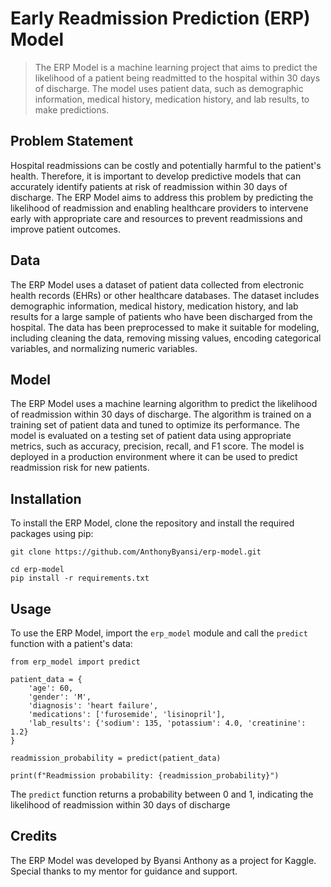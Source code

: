 # Early Readmission Prediction (ERP) Model

> The ERP Model is a machine learning project that aims to predict the likelihood of a patient being readmitted to the hospital within 30 days of discharge. The model uses patient data, such as demographic information, medical history, medication history, and lab results, to make predictions.

## Problem Statement

Hospital readmissions can be costly and potentially harmful to the patient's health. Therefore, it is important to develop predictive models that can accurately identify patients at risk of readmission within 30 days of discharge. The ERP Model aims to address this problem by predicting the likelihood of readmission and enabling healthcare providers to intervene early with appropriate care and resources to prevent readmissions and improve patient outcomes.

## Data

The ERP Model uses a dataset of patient data collected from electronic health records (EHRs) or other healthcare databases. The dataset includes demographic information, medical history, medication history, and lab results for a large sample of patients who have been discharged from the hospital. The data has been preprocessed to make it suitable for modeling, including cleaning the data, removing missing values, encoding categorical variables, and normalizing numeric variables.

## Model

The ERP Model uses a machine learning algorithm to predict the likelihood of readmission within 30 days of discharge. The algorithm is trained on a training set of patient data and tuned to optimize its performance. The model is evaluated on a testing set of patient data using appropriate metrics, such as accuracy, precision, recall, and F1 score. The model is deployed in a production environment where it can be used to predict readmission risk for new patients.

## Installation

To install the ERP Model, clone the repository and install the required packages using pip:

```
git clone https://github.com/AnthonyByansi/erp-model.git

cd erp-model
pip install -r requirements.txt
```

## Usage

To use the ERP Model, import the `erp_model` module and call the `predict` function with a patient's data:

```
from erp_model import predict

patient_data = {
    'age': 60,
    'gender': 'M',
    'diagnosis': 'heart failure',
    'medications': ['furosemide', 'lisinopril'],
    'lab_results': {'sodium': 135, 'potassium': 4.0, 'creatinine': 1.2}
}

readmission_probability = predict(patient_data)

print(f"Readmission probability: {readmission_probability}")

```

The `predict` function returns a probability between 0 and 1, indicating the likelihood of readmission within 30 days of discharge

## Credits

The ERP Model was developed by Byansi Anthony as a project for Kaggle. Special thanks to my mentor for guidance and support.
